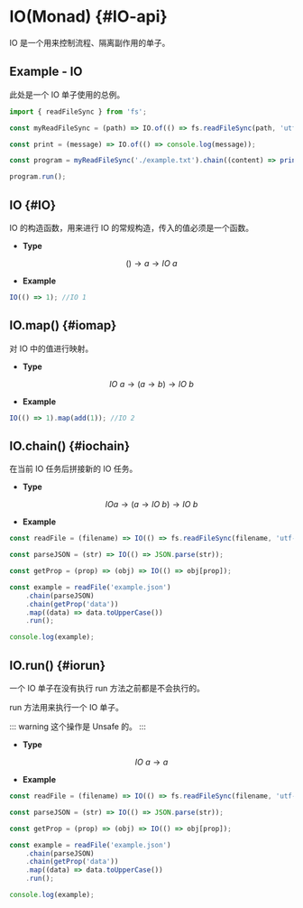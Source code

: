 # IO(Monad) {#IO-api}

IO 是一个用来控制流程、隔离副作用的单子。

## Example - IO

此处是一个 IO 单子使用的总例。

```js
import { readFileSync } from 'fs';

const myReadFileSync = (path) => IO.of(() => fs.readFileSync(path, 'utf8'));

const print = (message) => IO.of(() => console.log(message));

const program = myReadFileSync('./example.txt').chain((content) => print(content));

program.run();
```

## IO {#IO}

IO 的构造函数，用来进行 IO 的常规构造，传入的值必须是一个函数。

-   **Type**

$$()\to a\to IO\ a$$

-   **Example**

```js
IO(() => 1); //IO 1
```

## IO.map() {#iomap}

对 IO 中的值进行映射。

-   **Type**

$$IO\ a\to (a\to b)\to IO\ b$$

-   **Example**

```js
IO(() => 1).map(add(1)); //IO 2
```

## IO.chain() {#iochain}

在当前 IO 任务后拼接新的 IO 任务。

-   **Type**

$$IO a\to (a\to IO\ b)\to IO\ b$$

-   **Example**

```js
const readFile = (filename) => IO(() => fs.readFileSync(filename, 'utf-8'));

const parseJSON = (str) => IO(() => JSON.parse(str));

const getProp = (prop) => (obj) => IO(() => obj[prop]);

const example = readFile('example.json')
	.chain(parseJSON)
	.chain(getProp('data'))
	.map((data) => data.toUpperCase())
	.run();

console.log(example);
```

## IO.run() {#iorun}

一个 IO 单子在没有执行 run 方法之前都是不会执行的。

run 方法用来执行一个 IO 单子。

::: warning
这个操作是 Unsafe 的。
:::

-   **Type**

$$IO\ a\to a$$

-   **Example**

```js
const readFile = (filename) => IO(() => fs.readFileSync(filename, 'utf-8'));

const parseJSON = (str) => IO(() => JSON.parse(str));

const getProp = (prop) => (obj) => IO(() => obj[prop]);

const example = readFile('example.json')
	.chain(parseJSON)
	.chain(getProp('data'))
	.map((data) => data.toUpperCase())
	.run();

console.log(example);
```
